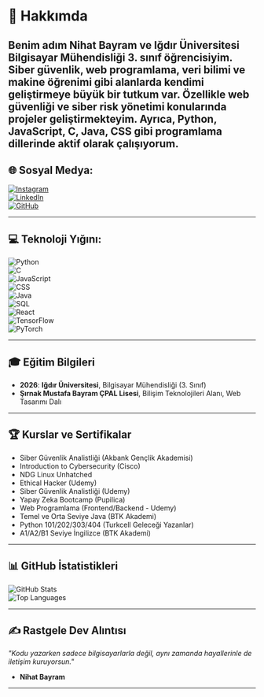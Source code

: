 # 💫 Hakkımda  
Benim adım **Nihat Bayram** ve **Iğdır Üniversitesi** Bilgisayar Mühendisliği 3. sınıf öğrencisiyim. **Siber güvenlik**, **web programlama**, **veri bilimi** ve **makine öğrenimi** gibi alanlarda kendimi geliştirmeye büyük bir tutkum var. Özellikle **web güvenliği** ve **siber risk yönetimi** konularında projeler geliştirmekteyim. Ayrıca, **Python**, **JavaScript**, **C**, **Java**, **CSS** gibi programlama dillerinde aktif olarak çalışıyorum.
---

## 🌐 **Sosyal Medya:**  
[![Instagram](https://img.shields.io/badge/Instagram-purple?style=for-the-badge&logo=instagram)](https://www.instagram.com/nihatbayramm/)  
[![LinkedIn](https://img.shields.io/badge/LinkedIn-blue?style=for-the-badge&logo=linkedin)](https://www.linkedin.com/in/nihat-bayram-b3a1b4277/)  
[![GitHub](https://img.shields.io/badge/GitHub-100000?style=for-the-badge&logo=github&logoColor=white)](https://github.com/nihatbayramm)  

---

## 💻 **Teknoloji Yığını:**  
![Python](https://img.shields.io/badge/Python-3776AB?style=for-the-badge&logo=python&logoColor=white)  
![C](https://img.shields.io/badge/C-00599C?style=for-the-badge&logo=c&logoColor=white)  
![JavaScript](https://img.shields.io/badge/JavaScript-F7DF1E?style=for-the-badge&logo=javascript&logoColor=black)  
![CSS](https://img.shields.io/badge/CSS-1572B6?style=for-the-badge&logo=css3&logoColor=white)  
![Java](https://img.shields.io/badge/Java-007396?style=for-the-badge&logo=java&logoColor=white)  
![SQL](https://img.shields.io/badge/SQL-4479A1?style=for-the-badge&logo=postgresql&logoColor=white)  
![React](https://img.shields.io/badge/React-20232A?style=for-the-badge&logo=react&logoColor=61DAFB)  
![TensorFlow](https://img.shields.io/badge/TensorFlow-FF6F00?style=for-the-badge&logo=tensorflow&logoColor=white)  
![PyTorch](https://img.shields.io/badge/PyTorch-EE4C2C?style=for-the-badge&logo=pytorch&logoColor=white)

---

## 🎓 **Eğitim Bilgileri**  
- **2026**: **Iğdır Üniversitesi**, Bilgisayar Mühendisliği (3. Sınıf)  
- **Şırnak Mustafa Bayram ÇPAL Lisesi**, Bilişim Teknolojileri Alanı, Web Tasarımı Dalı

---

## 🏆 **Kurslar ve Sertifikalar**  
- Siber Güvenlik Analistliği (Akbank Gençlik Akademisi)  
- Introduction to Cybersecurity (Cisco)  
- NDG Linux Unhatched  
- Ethical Hacker (Udemy)  
- Siber Güvenlik Analistliği (Udemy)  
- Yapay Zeka Bootcamp (Pupilica)  
- Web Programlama (Frontend/Backend - Udemy)  
- Temel ve Orta Seviye Java (BTK Akademi)  
- Python 101/202/303/404 (Turkcell Geleceği Yazanlar)  
- A1/A2/B1 Seviye İngilizce (BTK Akademi)

---

## 📊 **GitHub İstatistikleri**  
![GitHub Stats](https://github-readme-stats.vercel.app/api?username=nihatbayramm&show_icons=true&theme=radical)  
![Top Languages](https://github-readme-stats.vercel.app/api/top-langs/?username=nihatbayramm&layout=compact&theme=radical)

---

## ✍️ **Rastgele Dev Alıntısı**  
*"Kodu yazarken sadece bilgisayarlarla değil, aynı zamanda hayallerinle de iletişim kuruyorsun."*  
- **Nihat Bayram**

---
